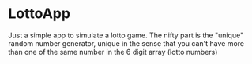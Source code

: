 LottoApp
========

Just a simple app to simulate a lotto game. The nifty part is the "unique" random number generator, unique in
the sense that you can't have more than one of the same number in the 6 digit array (lotto numbers)


